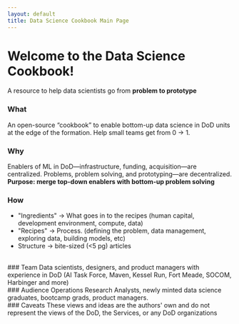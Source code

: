 ```yaml
---
layout: default
title: Data Science Cookbook Main Page
---
```


# Welcome to the Data Science Cookbook!
A resource to help data scientists go from **problem to prototype**
<br/>
### What
An open-source “cookbook” to enable bottom-up data science in DoD units at the edge of the formation. Help small teams get from 0 → 1.
<br/>
### Why
Enablers of ML in DoD—infrastructure, funding, acquisition—are centralized. 
Problems, problem solving, and prototyping—are decentralized.
<br/>
**Purpose: merge top-down enablers with bottom-up problem solving**
<br/>
### How
- "Ingredients" → What goes in to the recipes (human capital, development environment, compute, data)
- "Recipes" → Process. (defining the problem, data management, exploring data, building models, etc)
- Structure → bite-sized (<5 pg) articles
<br/>
### Team
Data scientists, designers, and product managers with experience in DoD (AI Task Force, Maven, Kessel Run, Fort Meade, SOCOM, Harbinger and more)
<br/>
### Audience
Operations Research Analysts, newly minted data science graduates, bootcamp grads, product managers.
<br/>
### Caveats
These views and ideas are the authors' own and do not represent the views of the DoD, the Services, or any DoD organizations
